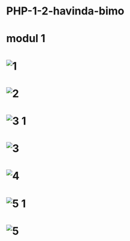 # PHP-1-2-havinda-bimo

# modul 1

# ![1](https://user-images.githubusercontent.com/41879991/53073399-84815100-351a-11e9-88f8-6764fc624335.PNG)
# ![2](https://user-images.githubusercontent.com/41879991/53073401-84815100-351a-11e9-942a-526ba97919ac.PNG)
# ![3 1](https://user-images.githubusercontent.com/41879991/53073402-8519e780-351a-11e9-969e-6ae4054c92f7.PNG)
# ![3](https://user-images.githubusercontent.com/41879991/53073404-8519e780-351a-11e9-96c4-130d2ffa36a1.PNG)
# ![4](https://user-images.githubusercontent.com/41879991/53073406-8519e780-351a-11e9-9447-de3b3dd188e7.PNG)
# ![5 1](https://user-images.githubusercontent.com/41879991/53073407-85b27e00-351a-11e9-894d-dcd6b1f49868.PNG)
# ![5](https://user-images.githubusercontent.com/41879991/53073408-85b27e00-351a-11e9-820f-88a14a85cee4.PNG)
